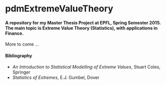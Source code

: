 # pdmExtremeValueTheory
#### A repository for my Master Thesis Project at EPFL, Spring Semester 2015. The main topic is Extreme Value Theory (Statistics), with applications in Finance.
More to come ...
#### Bibliography
* *An Introduction to Statistical Modelling of Extreme Values*, Stuart Coles, Springer
* *Statistics of Extremes*, E.J. Gumbel, Dover
